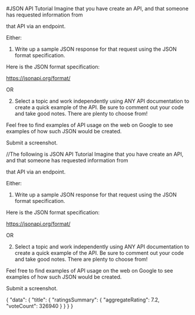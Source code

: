 #JSON API Tutorial
Imagine that you have create an API, and that someone has requested information from

that API via an endpoint.


Either:

1. Write up a sample JSON response for that request using the JSON format specification.

Here is the JSON format specification:

https://jsonapi.org/format/

OR

2. Select a topic and work independently using ANY API documentation to create a quick example of the API. Be sure to comment out your code and take good notes. There are plenty to choose from!

Feel free to find examples of API usage on the web on Google to see examples of how such JSON would be created.





Submit a screenshot.

//The following is JSON API Tutorial
Imagine that you have create an API, and that someone has requested information from

that API via an endpoint.


Either:

1. Write up a sample JSON response for that request using the JSON format specification.

Here is the JSON format specification:

https://jsonapi.org/format/

OR

2. Select a topic and work independently using ANY API documentation to create a quick example of the API. Be sure to comment out your code and take good notes. There are plenty to choose from!

Feel free to find examples of API usage on the web on Google to see examples of how such JSON would be created.





Submit a screenshot.


{
  "data": {
    "title": {
      "ratingsSummary": {
        "aggregateRating": 7.2,
        "voteCount": 326940
      }
    }
  }
}
